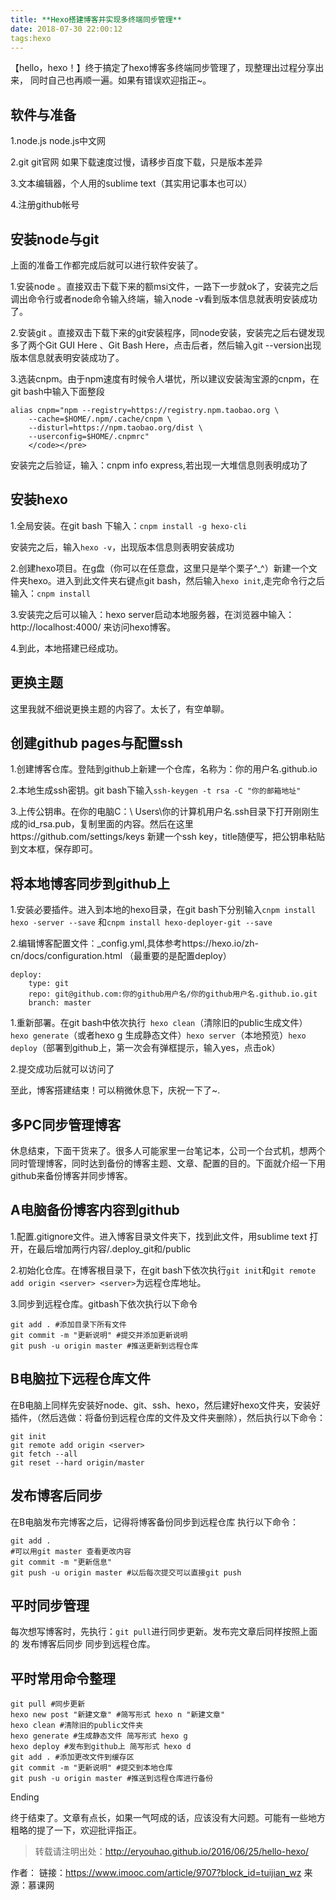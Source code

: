```yaml
---
title: **Hexo搭建博客并实现多终端同步管理**
date: 2018-07-30 22:00:12
tags:hexo
---
```

【hello，hexo！】终于搞定了hexo博客多终端同步管理了，现整理出过程分享出来，
同时自己也再顺一遍。如果有错误欢迎指正~。
## **软件与准备** ##
1.node.js node.js中文网

2.git git官网 如果下载速度过慢，请移步百度下载，只是版本差异

3.文本编辑器，个人用的sublime text（其实用记事本也可以）

4.注册github帐号

## **安装node与git** ##
上面的准备工作都完成后就可以进行软件安装了。

1.安装node 。直接双击下载下来的额msi文件，一路下一步就ok了，安装完之后调出命令行或者node命令输入终端，输入node -v看到版本信息就表明安装成功了。

2.安装git 。直接双击下载下来的git安装程序，同node安装，安装完之后右键发现多了两个Git GUI Here 、Git Bash Here，点击后者，然后输入git --version出现版本信息就表明安装成功了。

3.选装cnpm。由于npm速度有时候令人堪忧，所以建议安装淘宝源的cnpm，在git bash中输入下面整段

	alias cnpm="npm --registry=https://registry.npm.taobao.org \
		--cache=$HOME/.npm/.cache/cnpm \
		--disturl=https://npm.taobao.org/dist \
		--userconfig=$HOME/.cnpmrc"
		</code></pre>	
安装完之后验证，输入：cnpm info express,若出现一大堆信息则表明成功了

## **安装hexo** ##
1.全局安装。在git bash 下输入：`cnpm install -g hexo-cli`

安装完之后，输入`hexo -v`，出现版本信息则表明安装成功

2.创建hexo项目。在g盘（你可以在任意盘，这里只是举个栗子^_^）新建一个文件夹hexo。进入到此文件夹右键点git bash，然后输入`hexo init`,走完命令行之后输入：`cnpm install`

3.安装完之后可以输入：hexo server启动本地服务器，在浏览器中输入：http://localhost:4000/ 来访问hexo博客。

4.到此，本地搭建已经成功。

## **更换主题** ##
这里我就不细说更换主题的内容了。太长了，有空单聊。

## **创建github pages与配置ssh** ##
1.创建博客仓库。登陆到github上新建一个仓库，名称为：你的用户名.github.io

2.本地生成ssh密钥。git bash下输入`ssh-keygen -t rsa -C "你的邮箱地址"`

3.上传公钥串。在你的电脑C：\ Users\你的计算机用户名.ssh目录下打开刚刚生成的id_rsa.pub，复制里面的内容。然后在这里https://github.com/settings/keys 新建一个ssh key，title随便写，把公钥串粘贴到文本框，保存即可。

## **将本地博客同步到github上** ##
1.安装必要插件。进入到本地的hexo目录，在git bash下分别输入`cnpm install hexo -server --save` 和`cnpm install hexo-deployer-git --save`

2.编辑博客配置文件：_config.yml,具体参考https://hexo.io/zh-cn/docs/configuration.html （最重要的是配置deploy）

	deploy:
  		type: git
  		repo: git@github.com:你的github用户名/你的github用户名.github.io.git
  		branch: master
1.重新部署。在git bash中依次执行` hexo clean`（清除旧的public生成文件）`hexo generate`（或者hexo g 生成静态文件）`hexo server`（本地预览）`hexo deploy`（部署到github上，第一次会有弹框提示，输入yes，点击ok）

2.提交成功后就可以访问了

至此，博客搭建结束！可以稍微休息下，庆祝一下了~.

## **多PC同步管理博客** ##
休息结束，下面干货来了。很多人可能家里一台笔记本，公司一个台式机，想两个同时管理博客，同时达到备份的博客主题、文章、配置的目的。下面就介绍一下用github来备份博客并同步博客。
## **A电脑备份博客内容到github** ##
1.配置.gitignore文件。进入博客目录文件夹下，找到此文件，用sublime text 打开，在最后增加两行内容/.deploy_git和/public

2.初始化仓库。在博客根目录下，在git bash下依次执行`git init`和`git remote add origin <server> <server>`为远程仓库地址。

3.同步到远程仓库。gitbash下依次执行以下命令

	git add . #添加目录下所有文件
	git commit -m "更新说明" #提交并添加更新说明
	git push -u origin master #推送更新到远程仓库
## **B电脑拉下远程仓库文件** ##
在B电脑上同样先安装好node、git、ssh、hexo，然后建好hexo文件夹，安装好插件，（然后选做：将备份到远程仓库的文件及文件夹删除），然后执行以下命令：

	git init
	git remote add origin <server>
	git fetch --all
	git reset --hard origin/master
## **发布博客后同步** ##
在B电脑发布完博客之后，记得将博客备份同步到远程仓库
执行以下命令：

	git add .
	#可以用git master 查看更改内容
	git commit -m "更新信息"
	git push -u origin master #以后每次提交可以直接git push
## **平时同步管理** ##
每次想写博客时，先执行：`git pull`进行同步更新。发布完文章后同样按照上面的 发布博客后同步 同步到远程仓库。

## **平时常用命令整理** ##

	git pull #同步更新
	hexo new post "新建文章" #简写形式 hexo n "新建文章"
	hexo clean #清除旧的public文件夹
	hexo generate #生成静态文件 简写形式 hexo g
	hexo deploy #发布到github上 简写形式 hexo d
	git add . #添加更改文件到缓存区
	git commit -m "更新说明" #提交到本地仓库
	git push -u origin master #推送到远程仓库进行备份

Ending


终于结束了。文章有点长，如果一气呵成的话，应该没有大问题。可能有一些地方粗略的提了一下，欢迎批评指正。




> 转载请注明出处：http://eryouhao.github.io/2016/06/25/hello-hexo/

> 
作者：
链接：https://www.imooc.com/article/9707?block_id=tuijian_wz
来源：慕课网